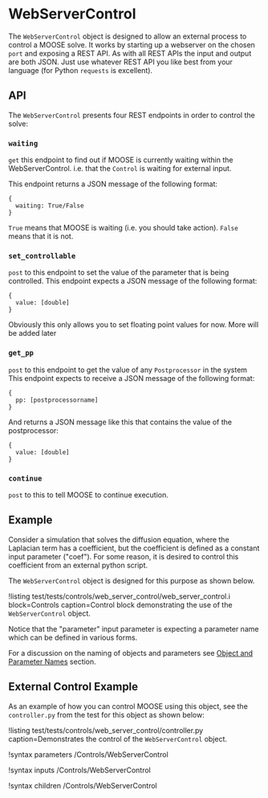 # WebServerControl

The `WebServerControl` object is designed to allow an external process to control a MOOSE solve.
It works by starting up a webserver on the chosen `port` and exposing a REST API.
As with all REST APIs the input and output are both JSON.  Just use whatever REST API you like best
from your language (for Python `requests` is excellent).

## API

The `WebServerControl` presents four REST endpoints in order to control the solve:

### `waiting`

`get` this endpoint to find out if MOOSE is currently waiting within the WebServerControl.  i.e. that the `Control` is waiting for external input.

This endpoint returns a JSON message of the following format:

```language=json
{
  waiting: True/False
}
```

`True` means that MOOSE is waiting (i.e. you should take action).  `False` means that it is not.

### `set_controllable`

`post` to this endpoint to set the value of the parameter that is being controlled.
This endpoint expects a JSON message of the following format:

```language=json
{
  value: [double]
}
```

Obviously this only allows you to set floating point values for now.  More will be added later

### `get_pp`

`post` to this endpoint to get the value of any `Postprocessor` in the system
This endpoint expects to receive a JSON message of the following format:

```language=json
{
  pp: [postprocessorname]
}
```

And returns a JSON message like this that contains the value of the postprocessor:

```language=json
{
  value: [double]
}
```

### `continue`

`post` to this to tell MOOSE to continue execution.

## Example

Consider a simulation that solves the diffusion equation, where the Laplacian term has a
coefficient, but the coefficient is defined as a constant input parameter ("coef"). For some
reason, it is desired to control this coefficient from an external python script.

The `WebServerControl` object is designed for this purpose as shown below.

!listing test/tests/controls/web_server_control/web_server_control.i block=Controls caption=Control block demonstrating the use of the `WebServerControl` object.

Notice that the "parameter" input parameter is expecting a parameter name which can be defined
in various forms.

For a discussion on the naming of objects and parameters see
[Object and Parameter Names](syntax/Controls/index.md#object-and-parameter-names) section.

## External Control Example

As an example of how you can control MOOSE using this object, see the `controller.py` from the test for this object as shown below:

!listing test/tests/controls/web_server_control/controller.py caption=Demonstrates the control of the `WebServerControl` object.

!syntax parameters /Controls/WebServerControl

!syntax inputs /Controls/WebServerControl

!syntax children /Controls/WebServerControl
